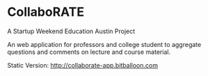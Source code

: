 CollaboRATE
=========

A Startup Weekend Education Austin Project

An web application for professors and college student to aggregate questions and comments on lecture and course material.

Static Version: http://collaborate-app.bitballoon.com
